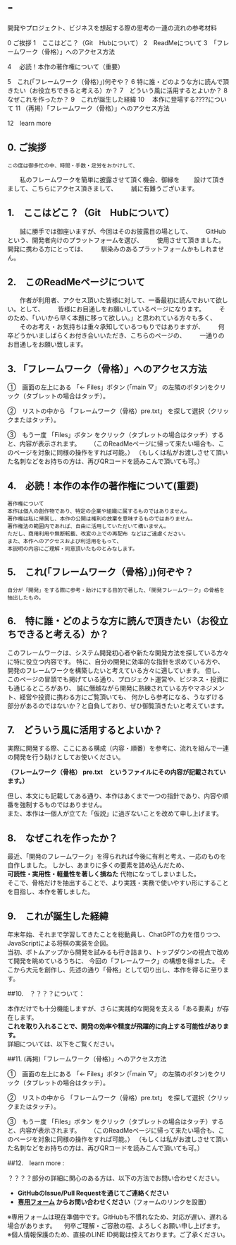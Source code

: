 # -
開発やプロジェクト、ビジネスを想起する際の思考の一連の流れの参考材料

 0  ご挨拶
 1　ここはどこ？（Git　Hubについて）
 2　ReadMeについて
 3　「フレームワーク（骨格）」へのアクセス方法

 4　 必読！本作の著作権について（重要）

 5　これ(「フレームワーク（骨格）」)何ぞや？
 6  特に誰・どのような方に読んで頂きたい（お役立ちできると考える）か？
 7　どういう風に活用するとよいか？
 8　なぜこれを作ったか？
 9　これが誕生した経緯
10 　本作に登場する????について
11  （再掲）「フレームワーク（骨格）」へのアクセス方法

12　learn more

## 0.  ご挨拶

    この度は御多忙の中、時間・手数・足労をおかけして、
　　私のフレームワークを簡単に披露させて頂く機会、御縁を
　　設けて頂きまして、こちらにアクセス頂きまして、
　　誠に有難うございます。

## 1.　ここはどこ？（Git　Hubについて）

　　誠に勝手では御座いますが、今回はそのお披露目の場として、
　　GitHubという、開発者向けのプラットフォームを選び、
　　使用させて頂きました。開発に携わる方にとっては、
　　馴染みのあるプラットフォームかもしれません。

## 2.　このReadMeページについて

　　作者が利用者、アクセス頂いた皆様に対して、一番最初に読んでおいて欲しい。として、
　　皆様にお目通しをお願いしているページになります。
　　そのため、「いいから早く本題に移って欲しい。」と思われている方々も多く、
　　そのお考え・お気持ちは重々承知しているつもりではありますが、
　　何卒どうかいましばらくお付き合いいただき、こちらのページの、
　　一通りのお目通しをお願い致します。

## 3. 「フレームワーク（骨格）」へのアクセス方法

 ①　画面の左上にある 「← Files」ボタン (「main ▽」 の左隣のボタン)をクリック（タブレットの場合はタッチ）。

 ②　リストの中から 「フレームワーク（骨格）pre.txt」 を探して選択（クリックまたはタッチ）。

 ③　もう一度 「Files」ボタン をクリック（タブレットの場合はタッチ）すると、内容が表示されます。
　  （このReadMeページに帰って来たい場合も、このページを対象に同様の操作をすれば可能。）
    （もしくは私がお渡しさせて頂いた名刺などをお持ちの方は、再びQRコードを読みこんで頂いても可。）


## 4.　必読！本作の本作の著作権について(重要)

    著作権について
    本作は個人の創作物であり、特定の企業や組織に属するものではありません。
    著作権は私に帰属し、本作の公開は権利の放棄を意味するものではありません。
    著作権法の範囲内であれば、自由に活用していただいて構いません。
    ただし、商用利用や無断転載、改変の上での再配布 などはご遠慮ください。
    また、本作へのアクセスおよび利活用をもって、
    本説明の内容にご理解・同意頂いたものとみなします。


## 5.　これ(「フレームワーク（骨格）」)何ぞや？

    自分が「開発」をする際に参考・助けにする目的で著した、「開発フレームワーク」の骨格を抽出したもの。

## 6.　特に誰・どのような方に読んで頂きたい（お役立ちできると考える）か？

このフレームワークは、システム開発初心者や新たな開発方法を探している方々に特に役立つ内容です。
特に、自分の開発に効率的な指針を求めている方や、開発のフレームワークを構築したいと考えている方々に適しています。
但し、このページの冒頭でも掲げている通り、プロジェクト運営や、ビジネス・投資にも通じるところがあり、
誠に僭越ながら開発に熟練されている方やマネジメント、経営や投資に携わる方にご覧頂いても、
何かしら参考になる、うなずける部分があるのではないか？と自負しており、ぜひ御覧頂きたいと考えています。

## 7.　どういう風に活用するとよいか？

実際に開発する際、ここにある構成（内容・順番）を参考に、流れを組んで一連の開発を行う助けとしてお使いください。

 **（フレームワーク（骨格） pre.txt　というファイルにその内容が記載されています。）**
 
但し、本文にも記載してある通り、本作はあくまで一つの指針であり、内容や順番を強制するものではありません。  
また、本作は一個人が立てた「仮説」に過ぎないことを改めて申し上げます。

## 8.　なぜこれを作ったか？

最近、「開発のフレームワーク」を得られれば今後に有利と考え、一応のものを自作しました。
しかし、あまりに多くの要素を詰め込んだため、  
**可読性・実用性・軽量性を著しく損ねた** 代物になってしまいました。  
そこで、骨格だけを抽出することで、より実践・実務で使いやすい形にすることを目指し、本作を著しました。

## 9.　これが誕生した経緯

年末年始、それまで学習してきたことを総動員し、ChatGPTの力を借りつつ、JavaScriptによる将棋の実装を企図。  
当初、ボトムアップから開発を試みるも行き詰まり、トップダウンの視点で改めて開発を眺めているうちに、
今回の「フレームワーク」の構想を得ました。 そこから大元を創作し、先述の通り「骨格」として切り出し、本作を得るに至ります。

##10.　？？？？について：

本作だけでも十分機能しますが、さらに実践的な開発を支える「ある要素」が存在します。  
**これを取り入れることで、開発の効率や精度が飛躍的に向上する可能性があります。**  
詳細については、以下をご覧ください。

##11. (再掲)「フレームワーク（骨格）」へのアクセス方法

 ①　画面の左上にある 「← Files」ボタン (「main ▽」 の左隣のボタン)をクリック（タブレットの場合はタッチ）。

 ②　リストの中から 「フレームワーク（骨格）pre.txt」 を探して選択（クリックまたはタッチ）。

 ③　もう一度 「Files」ボタン をクリック（タブレットの場合はタッチ）すると、内容が表示されます。
　  （このReadMeページに帰って来たい場合も、このページを対象に同様の操作をすれば可能。）
    （もしくは私がお渡しさせて頂いた名刺などをお持ちの方は、再びQRコードを読みこんで頂いても可。）

##12.　learn more :

？？？？部分の詳細に関心のある方は、以下の方法でお問い合わせください。  
- **GitHubのIssue/Pull Requestを通じてご連絡ください**  
- **[専用フォーム](#) からお問い合わせください**（フォームのリンクを設置）

※専用フォームは現在準備中です。GitHubも不慣れなため、対応が遅い、遅れる場合があります。
　何卒ご理解・ご容赦の程、よろしくお願い申し上げます。
※個人情報保護のため、直接のLINE ID掲載は控えております。ご了承ください。
